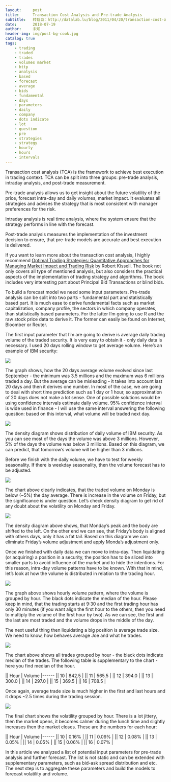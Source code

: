 ```yaml
---
layout:     post
title:      Transaction Cost Analysis and Pre-trade Analysis
subtitle:   转载自：http://datalab.lu/blog/2011/04/20/transaction-cost-analysis-and-pre-trade-analysis/
date:       2018-07-19
author:     未知
header-img: img/post-bg-cook.jpg
catalog: true
tags:
    - trading
    - traded
    - trades
    - volumes market
    - http
    - analysis
    - based
    - forecast
    - average
    - bids
    - fundamental
    - days
    - parameters
    - daily
    - company
    - dots indicate
    - lot
    - question
    - pre
    - strategies
    - strategy
    - hourly
    - hours
    - intervals
---
```


Transaction cost analysis (TCA) is the framework to achieve best execution in trading context. TCA can be split into three groups: pre-trade analysis, intraday analysis, and post-trade measurement.

Pre-trade analysis allows us to get insight about the future volatility of the price, forecast intra-day and daily volumes, market impact. It evaluates all strategies and advises the strategy that is most consistent with manager preferences for the risk.

Intraday analysis is real time analysis, where the system ensure that the strategy performs in line with the forecast.

Post-trade analysis measures the implementation of the investment decision to ensure, that pre-trade models are accurate and best execution is delivered.

If you want to learn more about the transaction cost analysis, I highly recommend [Optimal Trading Strategies: Quantitative Approaches for Managing Market Impact and Trading Risk](http://www.amazon.com/gp/product/0814407242/ref=as_li_qf_sp_asin_il_tl?ie=UTF8&tag=quantitativ0e-20&linkCode=as2&camp=1789&creative=9325&creativeASIN=0814407242) by Robert Kissell. The book not only covers all type of mentioned analysis, but also considers the practical aspects of the implementation of trading strategy and algorithms. The book includes very interesting part about Principal Bid Transactions or blind bids.

To build a forecast model we need some input parameters. Pre-trade analysis can be split into two parts - fundamental part and statistically based part. It is much ease to derive fundamental facts such as market capitalization, company profile, the sectors in which company operates, than statistically based parameters. For the latter I’m going to use R and the raw stock price data to derive it. The former can easily be found on Internet, Bloomber or Reuter.

The first input parameter that I’m are going to derive is average daily trading volume of the traded security. It is very easy to obtain it - only daily data is necessary. I used 20 days rolling window to get average volume. Here’s an example of IBM security:

[![](http://i176.photobucket.com/albums/w180/investuotojas/avgDailyVolume.png)
](http://s176.photobucket.com/albums/w180/investuotojas?action=view¤t=avgDailyVolume.png)

The graph shows, how the 20 days average volume evolved since last September - the minimum was 3.5 millions and the maximum was 6 millions traded a day. But the average can be misleading - it takes into account last 20 days and then it derives one number. In most of the case, we are going to deal with short time prediction such as 1 day or 1 hour, so approximation of 20 days does not make a lot sense. One of possible solutions would be using confidence intervals estimate daily volume. 95% confidence interval is wide used in finance - I will use the same interval answering the following question: based on this interval, what volume will be traded next day.

[![](http://i176.photobucket.com/albums/w180/investuotojas/volumeDensity.png)
](http://s176.photobucket.com/albums/w180/investuotojas?action=view¤t=volumeDensity.png)

The density diagram shows distribution of daily volume of IBM security. As you can see most of the days the volume was above 3 millions. However, 5% of the days the volume was below 3 millions. Based on this diagram, we can predict, that tomorrow’s volume will be higher than 3 millions.

Before we finish with the daily volume, we have to test for weekly seasonality. If there is weekday seasonality, then the volume forecast has to be adjusted.

[![](http://i176.photobucket.com/albums/w180/investuotojas/weekday.png)
](http://s176.photobucket.com/albums/w180/investuotojas?action=view¤t=weekday.png)

The chart above clearly indicates, that the traded volume on Monday is below (~5%) the day average. There is increase in the volume on Friday, but the significance is under question. Let’s check density diagram to get rid of any doubt about the volatility on Monday and Friday.

[![](http://i176.photobucket.com/albums/w180/investuotojas/weekdayDensity.png)
](http://s176.photobucket.com/albums/w180/investuotojas?action=view¤t=weekdayDensity.png)

The density diagram above shows, that Monday’s peak and the body are shifted to the left. On the other end we can see, that Friday’s body is aligned with others days, only it has a fat tail. Based on this diagram we can eliminate Friday’s volume adjustment and apply Monda’s adjustment only.

Once we finished with daily data we can move to intra-day. Then liquidating (or acquiring) a position in a security, the position has to be sliced into smaller parts to avoid influence of the market and to hide the intentions. For this reason, intra-day volume patterns have to be known. With that in mind, let’s look at how the volume is distributed in relation to the trading hour.

[![](http://i176.photobucket.com/albums/w180/investuotojas/hourlyVolume.png)
](http://s176.photobucket.com/albums/w180/investuotojas?action=view¤t=hourlyVolume.png)

The graph above shows hourly volume pattern, where the volume is grouped by hour. The black dots indicate the median of the hour. Please keep in mind, that the trading starts at 9:30 and the first trading hour has only 30 minutes (if you want align the first hour to the others, then you need to multiply the volume of the first hour by two). As we can see, the first and the last are most traded and the volume drops in the middle of the day.

The next useful thing then liquidating a big position is average trade size. We need to know, how behaves average Joe and what he trades.

[![](http://i176.photobucket.com/albums/w180/investuotojas/tradeSize.png)
](http://s176.photobucket.com/albums/w180/investuotojas?action=view¤t=tradeSize.png)

The chart above shows all trades grouped by hour - the black dots indicate median of the trades. The following table is supplementary to the chart - here you find median of the hour.

|| Hour | Volume 
|------
|| 10 | 842.5 |
|| 11 | 565.5 |
|| 12 | 394.0 |
|| 13 | 300.0 |
|| 14 | 297.0 |
|| 15 | 369.5 |
|| 16 | 708.5 |

Once again, average trade size is much higher in the first and last hours and it drops ~2.5 times during the trading session.

[![](http://i176.photobucket.com/albums/w180/investuotojas/hourlyVolatility.png)
](http://s176.photobucket.com/albums/w180/investuotojas?action=view¤t=hourlyVolatility.png)

The final chart shows the volatility grouped by hour. There is a lot jittery, then the market opens, it becomes calmer during the lunch time and slightly increases then the market closes. These are the numbers for each hour:

|| Hour | Volume 
|------
|| 10 | 0.16% |
|| 11 | 0.09% |
|| 12 | 0.08% |
|| 13 | 0.05% |
|| 14 | 0.05% |
|| 15 | 0.06% |
|| 16 | 0.07% |

In this article we analyzed a list of potential input parameters for pre-trade analysis and further forecast. The list is not static and can be extended with supplementary parameters, such as bid-ask spread distribution and etc. The next step is to aggregate these parameters and build the models to forecast volatility and volume.
